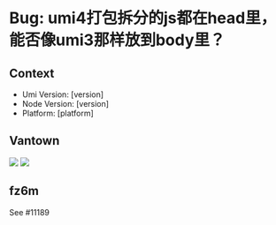 # Bug: umi4打包拆分的js都在head里，能否像umi3那样放到body里？

## Context

- Umi Version: [version]
- Node Version: [version]
- Platform: [platform]

## Vantown

![](https://github.com/umijs/umi/assets/29136022/6ee8c32d-3d2b-4262-8f45-325e54a9f8fd)
![](https://github.com/umijs/umi/assets/29136022/8f9157c4-1c0d-406e-aa00-189119f67bb1)

## fz6m

See #11189
